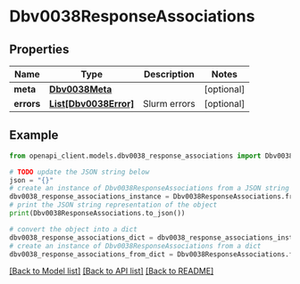 # Dbv0038ResponseAssociations


## Properties

Name | Type | Description | Notes
------------ | ------------- | ------------- | -------------
**meta** | [**Dbv0038Meta**](Dbv0038Meta.md) |  | [optional] 
**errors** | [**List[Dbv0038Error]**](Dbv0038Error.md) | Slurm errors | [optional] 

## Example

```python
from openapi_client.models.dbv0038_response_associations import Dbv0038ResponseAssociations

# TODO update the JSON string below
json = "{}"
# create an instance of Dbv0038ResponseAssociations from a JSON string
dbv0038_response_associations_instance = Dbv0038ResponseAssociations.from_json(json)
# print the JSON string representation of the object
print(Dbv0038ResponseAssociations.to_json())

# convert the object into a dict
dbv0038_response_associations_dict = dbv0038_response_associations_instance.to_dict()
# create an instance of Dbv0038ResponseAssociations from a dict
dbv0038_response_associations_from_dict = Dbv0038ResponseAssociations.from_dict(dbv0038_response_associations_dict)
```
[[Back to Model list]](../README.md#documentation-for-models) [[Back to API list]](../README.md#documentation-for-api-endpoints) [[Back to README]](../README.md)


